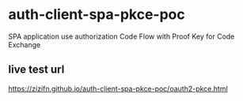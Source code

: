 # auth-client-spa-pkce-poc
SPA application use authorization Code Flow with Proof Key for Code Exchange


## live test url
https://zizifn.github.io/auth-client-spa-pkce-poc/oauth2-pkce.html